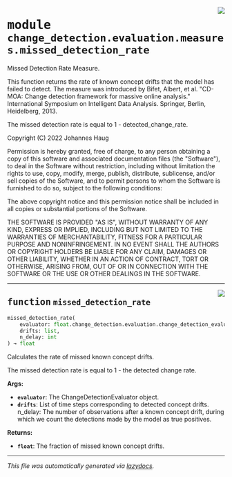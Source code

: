 <!-- markdownlint-disable -->

<a href="https://github.com/haugjo/float/tree/main/float/change_detection/evaluation/measures/missed_detection_rate.py#L0"><img align="right" style="float:right;" src="https://img.shields.io/badge/-source-cccccc?style=flat-square"></a>

# <kbd>module</kbd> `change_detection.evaluation.measures.missed_detection_rate`
Missed Detection Rate Measure. 

This function returns the rate of known concept drifts that the model has failed to detect. The measure was introduced by Bifet, Albert, et al. "CD-MOA: Change detection framework for massive online analysis." International Symposium on Intelligent Data Analysis. Springer, Berlin, Heidelberg, 2013. 

The missed detection rate is equal to 1 - detected_change_rate. 

Copyright (C) 2022 Johannes Haug 

Permission is hereby granted, free of charge, to any person obtaining a copy of this software and associated documentation files (the "Software"), to deal in the Software without restriction, including without limitation the rights to use, copy, modify, merge, publish, distribute, sublicense, and/or sell copies of the Software, and to permit persons to whom the Software is furnished to do so, subject to the following conditions: 

The above copyright notice and this permission notice shall be included in all copies or substantial portions of the Software. 

THE SOFTWARE IS PROVIDED "AS IS", WITHOUT WARRANTY OF ANY KIND, EXPRESS OR IMPLIED, INCLUDING BUT NOT LIMITED TO THE WARRANTIES OF MERCHANTABILITY, FITNESS FOR A PARTICULAR PURPOSE AND NONINFRINGEMENT. IN NO EVENT SHALL THE AUTHORS OR COPYRIGHT HOLDERS BE LIABLE FOR ANY CLAIM, DAMAGES OR OTHER LIABILITY, WHETHER IN AN ACTION OF CONTRACT, TORT OR OTHERWISE, ARISING FROM, OUT OF OR IN CONNECTION WITH THE SOFTWARE OR THE USE OR OTHER DEALINGS IN THE SOFTWARE. 


---

<a href="https://github.com/haugjo/float/tree/main/float/change_detection/evaluation/measures/missed_detection_rate.py#L34"><img align="right" style="float:right;" src="https://img.shields.io/badge/-source-cccccc?style=flat-square"></a>

## <kbd>function</kbd> `missed_detection_rate`

```python
missed_detection_rate(
    evaluator: float.change_detection.evaluation.change_detection_evaluator.ChangeDetectionEvaluator,
    drifts: list,
    n_delay: int
) → float
```

Calculates the rate of missed known concept drifts. 

The missed detection rate is equal to 1 - the detected change rate. 



**Args:**
 
 - <b>`evaluator`</b>:  The ChangeDetectionEvaluator object. 
 - <b>`drifts`</b>:  List of time steps corresponding to detected concept drifts. n_delay:  The number of observations after a known concept drift, during which we count the detections made by the  model as true positives. 



**Returns:**
 
 - <b>`float`</b>:  The fraction of missed known concept drifts. 




---

_This file was automatically generated via [lazydocs](https://github.com/ml-tooling/lazydocs)._
